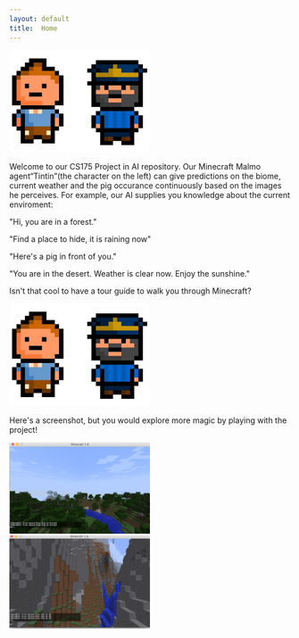 ```yaml
---
layout: default
title:  Home
---
```

<img src="imgs/status/imagen.png" width="50%">

Welcome to our CS175 Project in AI repository. Our Minecraft Malmo agent“Tintin”(the character on the left) can give predictions on the biome, current weather and the pig occurance continuously based on the images he perceives. For example, our AI supplies you knowledge about the current enviroment:

"Hi, you are in a forest."

"Find a place to hide, it is raining now"

"Here's a pig in front of you."

"You are in the desert. Weather is clear now. Enjoy the sunshine."

Isn't that cool to have a tour guide to walk you through Minecraft?

<img src="imgs/status/imagen.png" width="50%">


Here's a screenshot, but you would explore more magic by playing with the project!

<img src="demo.png" width="50%">

<img src="demo2.png" width="50%">




